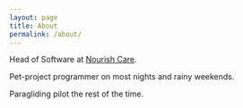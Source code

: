 ```yaml
---
layout: page
title: About
permalink: /about/
---
```


Head of Software at [Nourish Care](http://nourishcare.co.uk).

Pet-project programmer on most nights and rainy weekends.

Paragliding pilot the rest of the time.
